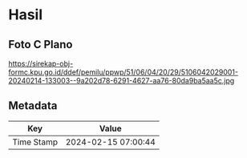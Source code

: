 # Hasil

## Foto C Plano

https://sirekap-obj-formc.kpu.go.id/ddef/pemilu/ppwp/51/06/04/20/29/5106042029001-20240214-133003--9a202d78-6291-4627-aa76-80da9ba5aa5c.jpg


## Metadata

| Key        | Value               |
| ---------- | ------------------- |
| Time Stamp | 2024-02-15 07:00:44 |



